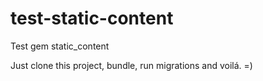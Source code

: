 test-static-content
===================

Test gem static_content

Just clone this project, bundle, run migrations and voilá. =)
